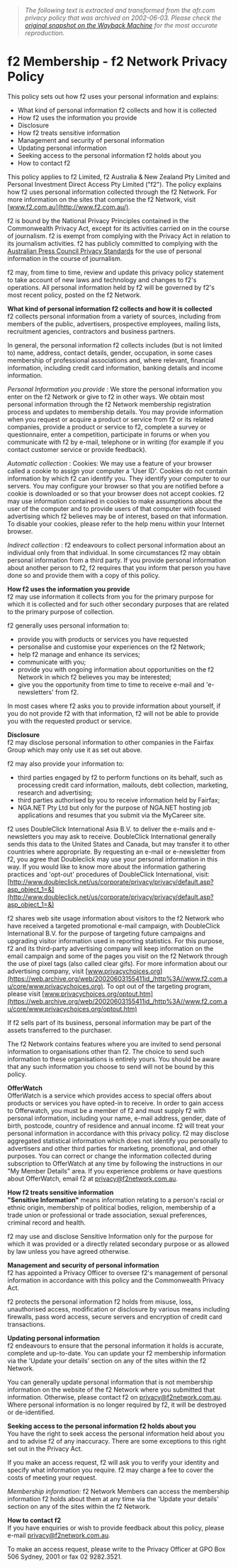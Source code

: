 > *The following text is extracted and transformed from the afr.com privacy policy that was archived on 2002-06-03. Please check the [original snapshot on the Wayback Machine](https://web.archive.org/web/20020603155411id_/http%3A//www.f2.com.au/core/privacy.html) for the most accurate reproduction.*

# f2 Membership - f2 Network Privacy Policy

This policy sets out how f2 uses your personal information and explains:

  * What kind of personal information f2 collects and how it is collected
  * How f2 uses the information you provide
  * Disclosure
  * How f2 treats sensitive information
  * Management and security of personal information
  * Updating personal information
  * Seeking access to the personal information f2 holds about you
  * How to contact f2



This policy applies to f2 Limited, f2 Australia & New Zealand Pty Limited and Personal Investment Direct Access Pty Limited ("f2"). The policy explains how f2 uses personal information collected through the f2 Network. For more information on the sites that comprise the f2 Network, visit [www.f2.com.au](http://www.f2.com.au/). 

f2 is bound by the National Privacy Principles contained in the Commonwealth Privacy Act, except for its activities carried on in the course of journalism. f2 is exempt from complying with the Privacy Act in relation to its journalism activities. f2 has publicly committed to complying with the [Australian Press Council Privacy Standards](http://www.presscouncil.org.au/pcsite/priv_stand.html) for the use of personal information in the course of journalism. 

f2 may, from time to time, review and update this privacy policy statement to take account of new laws and technology and changes to f2's operations. All personal information held by f2 will be governed by f2's most recent policy, posted on the f2 Network. 

**What kind of personal information f2 collects and how it is collected**  
f2 collects personal information from a variety of sources, including from members of the public, advertisers, prospective employees, mailing lists, recruitment agencies, contractors and business partners. 

In general, the personal information f2 collects includes (but is not limited to) name, address, contact details, gender, occupation, in some cases membership of professional associations and, where relevant, financial information, including credit card information, banking details and income information. 

_Personal Information you provide_ : We store the personal information you enter on the f2 Network or give to f2 in other ways. We obtain most personal information through the f2 Network membership registration process and updates to membership details. You may provide information when you request or acquire a product or service from f2 or its related companies, provide a product or service to f2, complete a survey or questionnaire, enter a competition, participate in forums or when you communicate with f2 by e-mail, telephone or in writing (for example if you contact customer service or provide feedback). 

_Automatic collection_ : Cookies: We may use a feature of your browser called a cookie to assign your computer a 'User ID'. Cookies do not contain information by which f2 can identify you. They identify your computer to our servers. You may configure your browser so that you are notified before a cookie is downloaded or so that your browser does not accept cookies. f2 may use information contained in cookies to make assumptions about the user of the computer and to provide users of that computer with focused advertising which f2 believes may be of interest, based on that information. To disable your cookies, please refer to the help menu within your Internet browser. 

_Indirect collection_ : f2 endeavours to collect personal information about an individual only from that individual. In some circumstances f2 may obtain personal information from a third party. If you provide personal information about another person to f2, f2 requires that you inform that person you have done so and provide them with a copy of this policy. 

**How f2 uses the information you provide**  
f2 may use information it collects from you for the primary purpose for which it is collected and for such other secondary purposes that are related to the primary purpose of collection. 

f2 generally uses personal information to: 

  * provide you with products or services you have requested
  * personalise and customise your experiences on the f2 Network;
  * help f2 manage and enhance its services;
  * communicate with you; 
  * provide you with ongoing information about opportunities on the f2 Network in which f2 believes you may be interested;
  * give you the opportunity from time to time to receive e-mail and 'e-newsletters' from f2.



In most cases where f2 asks you to provide information about yourself, if you do not provide f2 with that information, f2 will not be able to provide you with the requested product or service. 

**Disclosure**  
f2 may disclose personal information to other companies in the Fairfax Group which may only use it as set out above. 

f2 may also provide your information to: 

  * third parties engaged by f2 to perform functions on its behalf, such as processing credit card information, mailouts, debt collection, marketing, research and advertising;
  * third parties authorised by you to receive information held by Fairfax;
  * NGA.NET Pty Ltd but only for the purpose of NGA.NET hosting job applications and resumes that you submit via the MyCareer site.



f2 uses DoubleClick International Asia B.V. to deliver the e-mails and e-newsletters you may ask to receive. DoubleClick International generally sends this data to the United States and Canada, but may transfer it to other countries where appropriate. By requesting an e-mail or e-newsletter from f2, you agree that Doubleclick may use your personal information in this way. If you would like to know more about the information gathering practices and 'opt-out' procedures of DoubleClick International, visit:[http://www.doubleclick.net/us/corporate/privacy/privacy/default.asp?asp_object_1=&](http://www.doubleclick.net/us/corporate/privacy/privacy/default.asp?asp_object_1=&)

f2 shares web site usage information about visitors to the f2 Network who have received a targeted promotional e-mail campaign, with DoubleClick International B.V. for the purpose of targeting future campaigns and upgrading visitor information used in reporting statistics. For this purpose, f2 and its third-party advertising company will keep information on the email campaign and some of the pages you visit on the f2 Network through the use of pixel tags (also called clear gifs). For more information about our advertising company, visit [www.privacychoices.org](https://web.archive.org/web/20020603155411id_/http%3A//www.f2.com.au/core/www.privacychoices.org). To opt out of the targeting program, please visit [www.privacychoices.org/optout.htm](https://web.archive.org/web/20020603155411id_/http%3A//www.f2.com.au/core/www.privacychoices.org/optout.htm)

If f2 sells part of its business, personal information may be part of the assets transferred to the purchaser. 

The f2 Network contains features where you are invited to send personal information to organisations other than f2. The choice to send such information to these organisations is entirely yours. You should be aware that any such information you choose to send will not be bound by this policy. 

**OfferWatch**  
OfferWatch is a service which provides access to special offers about products or services you have opted-in to receive. In order to gain access to Offerwatch, you must be a member of f2 and must supply f2 with personal information, including your name, e-mail address, gender, date of birth, postcode, country of residence and annual income. f2 will treat your personal information in accordance with this privacy policy. f2 may disclose aggregated statistical information which does not identify you personally to advertisers and other third parties for marketing, promotional, and other purposes. You can correct or change the information collected during subscription to OfferWatch at any time by following the instructions in our "My Member Details" area. If you experience problems or have questions about OfferWatch, email f2 at privacy@f2network.com.au. 

**How f2 treats sensitive information**  
**"Sensitive Information"** means information relating to a person's racial or ethnic origin, membership of political bodies, religion, membership of a trade union or professional or trade association, sexual preferences, criminal record and health. 

f2 may use and disclose Sensitive Information only for the purpose for which it was provided or a directly related secondary purpose or as allowed by law unless you have agreed otherwise. 

**Management and security of personal information**  
f2 has appointed a Privacy Officer to oversee f2's management of personal information in accordance with this policy and the Commonwealth Privacy Act. 

f2 protects the personal information f2 holds from misuse, loss, unauthorised access, modification or disclosure by various means including firewalls, pass word access, secure servers and encryption of credit card transactions. 

**Updating personal information**  
f2 endeavours to ensure that the personal information it holds is accurate, complete and up-to-date. You can update your f2 membership information via the 'Update your details' section on any of the sites within the f2 Network. 

You can generally update personal information that is not membership information on the website of the f2 Network where you submitted that information. Otherwise, please contact f2 on privacy@f2network.com.au. Where personal information is no longer required by f2, it will be destroyed or de-identified. 

**Seeking access to the personal information f2 holds about you**  
You have the right to seek access the personal information held about you and to advise f2 of any inaccuracy. There are some exceptions to this right set out in the Privacy Act. 

If you make an access request, f2 will ask you to verify your identity and specify what information you require. f2 may charge a fee to cover the costs of meeting your request. 

_Membership information:_ f2 Network Members can access the membership information f2 holds about them at any time via the 'Update your details' section on any of the sites within the f2 Network. 

**How to contact f2**  
If you have enquiries or wish to provide feedback about this policy, please e-mail [privacy@f2network.com.au](mailto:privacy@f2network.com.au). 

To make an access request, please write to the Privacy Officer at GPO Box 506 Sydney, 2001 or fax 02 9282.3521. 
